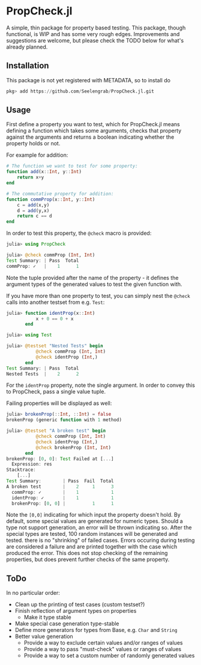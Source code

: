# PropCheck.jl

A simple, thin package for property based testing. This package, though functional, is WIP and has some very rough edges. Improvements and suggestions are welcome, but please check the TODO below for what's already planned.

## Installation

This package is not yet registered with METADATA, so to install do

```julia
pkg> add https://github.com/Seelengrab/PropCheck.jl.git
```

## Usage

First define a property you want to test, which for PropCheck.jl means defining a function which takes some arguments, checks that property against the arguments and returns a boolean indicating whether the property holds or not.

For example for addition:

```julia
# The function we want to test for some property:
function add(x::Int, y::Int)
    return x+y
end

# The commutative property for addition:
function commProp(x::Int, y::Int)
    c = add(x,y)
    d = add(y,x)
    return c == d
end
```

In order to test this property, the `@check` macro is provided:

```julia
julia> using PropCheck

julia> @check commProp (Int, Int)
Test Summary: | Pass  Total
commProp: ✓   |    1      1
```

Note the tuple provided after the name of the property - it defines the argument types of the generated values to test the given function with.

If you have more than one property to test, you can simply nest the `@check` calls into another testset from e.g. `Test`:

```julia
julia> function identProp(x::Int)
           x + 0 == 0 + x
       end

julia> using Test

julia> @testset "Nested Tests" begin
           @check commProp (Int, Int)
           @check identProp (Int,)
       end
Test Summary: | Pass  Total
Nested Tests  |    2      2
```

For the `identProp` property, note the single argument. In order to convey this to PropCheck, pass a single value tuple.

Failing properties will be displayed as well:

```julia
julia> brokenProp(::Int, ::Int) = false
brokenProp (generic function with 1 method)

julia> @testset "A broken test" begin
           @check commProp (Int, Int)
           @check identProp (Int,)
           @check brokenProp (Int, Int)
       end
brokenProp: [0, 0]: Test Failed at [...]
  Expression: res
Stacktrace:
    [...]
Test Summary:        | Pass  Fail  Total
A broken test        |    2     1      3
  commProp: ✓        |    1            1
  identProp: ✓       |    1            1
  brokenProp: [0, 0] |          1      1
```

Note the `[0,0]` indicating for which input the property doesn't hold. By default, some special values are generated for numeric types. Should a type not support generation, an error will be thrown indicating so. After the special types are tested, 100 random instances will be generated and tested. there is no "shrinking" of failed cases. Errors occuring during testing are considered a failure and are printed together with the case which produced the error. This does not stop checking of the remaining properties, but does prevent further checks of the same property.

## ToDo

In no particular order:

 * Clean up the printing of test cases (custom testset?)
 * Finish reflection of argument types on properties
   * Make it type stable
 * Make special case generation type-stable
 * Define more generators for types from Base, e.g. `Char` and `String`
 * Better value generation
   * Provide a way to exclude certain values and/or ranges of values
   * Provide a way to pass "must-check" values or ranges of values
   * Provide a way to set a custom number of randomly generated values